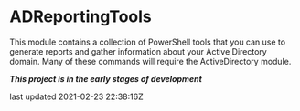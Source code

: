 # ADReportingTools

This module contains a collection of PowerShell tools that you can use to generate reports and gather information about your Active Directory domain. Many of these commands will require the ActiveDirectory module.

*__This project is in the early stages of development__*

last updated 2021-02-23 22:38:16Z
